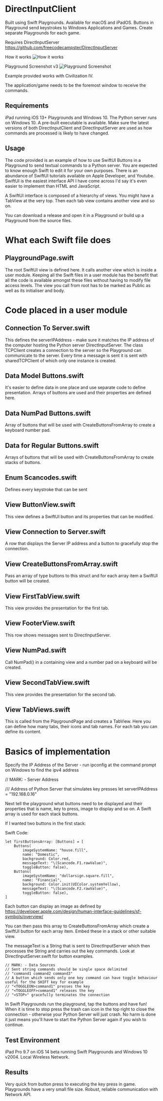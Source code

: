 # DirectInputClient

 Built using Swift Playgrounds. Available for macOS and iPadOS.
 Buttons in Playground send keystrokes to Windows Applications and Games. Create separate Playgrounds for each game. 
 
 Requires DirectInputServer https://github.com/freecodecampster/DirectInputServer
 
 How it works
 ![How it works](https://github.com/freecodecampster/DirectInputServer/blob/master/images/DI.jpeg)
 
 Playground Screenshot v3
![Playground Screenshot](https://github.com/freecodecampster/DirectInputClient/blob/master/Playgroundv3.jpeg)

Example provided works with Civilization IV.

 The application/game needs to be the foremost window to receive the commands.

## Requirements

iPad running iOS 13+ Playgrounds and Windows 10. The Python server runs on Windows 10. A pre-built executable is available. Make sure the latest versions of both DirectInputClient and DirectInputServer are used as how commands are processed is likely to have changed.

## Usage

The code provided is an example of how to use SwiftUI Buttons in a Playground to send textual commands to a Python server. You are expected to know enough Swift to edit it for your own purposes. There is an abundance of SwiftUI tutorials available on Apple Developer, and Youtube. SwiftUI is the easiest interface API I have come across I'd say it's even easier to implement than HTML and JavaScript.

A SwiftUI interface is composed of a hierarchy of views. You might have a TabView at the very top. Then each tab view contains another view and so on.

You can download a release and open it in a Playground or build up a Playground from the source files. 

# What each Swift file does

## PlaygroundPage.swift 

The root SwiftUI view is defined here. It calls another view which is inside a user module. Keeping all the Swift files in a user module has the benefit that all the code is available amongst these files without having to modify file access levels. The view you call from root has to be marked as Public as well as its initialiser and body.

# Code placed in a user module

## Connection To Server.swift

This defines the serverIPAddress - make sure it matches the IP address of the computer hosting the Python server DirectInputServer. The class TCPClient creates a connection to the server so the Playground can communicate to the server. Every time a message is sent it is sent with sharedTCPClient of which only one instance is created.

## Data Model Buttons.swift

It's easier to define data in one place and use separate code to define presentation. Arrays of buttons are used and their properties are defined here.

## Data NumPad Buttons.swift

Array of buttons that will be used with CreateButtonsFromArray to create a keyboard number pad.

## Data for Regular Buttons.swift

Arrays of buttons that will be used with CreateButtonsFromArray to create stacks of buttons.

## Enum Scancodes.swift

Defines every keystroke that can be sent

## View ButtonView.swift

This view defines a SwiftUI button and its properties that can be modified.

## View Connection to Server.swift

A row that displays the Server IP address and a button to gracefully stop the connection.

## View CreateButtonsFromArray.swift

Pass an array of type buttons to this struct and for each array item a SwiftUI button will be created.

## View FirstTabView.swift

This view provides the presentation for the first tab.

## View FooterView.swift

This row shows messages sent to DirectInputServer.

## View NumPad.swift

Call NumPad() in a containing view and a number pad on a keyboard will be created.

## View SecondTabView.swift

This view provides the presentation for the second tab.

## View TabViews.swift

This is called from the PlaygroundPage and creates a TabView. Here you can define how many tabs, their icons and tab names. For each tab you can define its content.

# Basics of implementation

Specify the IP Address of the Server - run ipconfig at the command prompt on Windows to find the ipv4 address

// MARK: - Server Address

/// Address of Python Server that simulates key presses
let serverIPAddress = "192.168.0.16"

Next tell the playground what buttons need to be displayed and their properties that is name, key to press, image to display and so on. A Swift array is used for each stack buttons.

If I wanted two buttons in the first stack:

Swift Code:

```
let firstButtonsArray: [Buttons] = [
    Buttons(
        imageSystemName: "house.fill", 
        name: "Domestic", 
        background: Color.red, 
        messageText: "\(Scancode.F1.rawValue)", 
        toggleButton: false),
    Buttons(
        imageSystemName: "dollarsign.square.fill", 
        name: "Financial", 
        background: Color.init(UIColor.systemYellow), 
        messageText: "\(Scancode.F2.rawValue)", 
        toggleButton: false),
]
```

Each button can display an image as defined by https://developer.apple.com/design/human-interface-guidelines/sf-symbols/overview/

You can then pass this array to CreateButtonsFromArray which create a SwiftUI button for each array item. Embed these in a stack or other suitable view.

The messageText is a String that is sent to DirectInputServer which then processes the String and carries out the key commands. Look at DirectInputServer.swift for button examples.

```
// MARK: - Data Sources
// Sent string commands should be single space delimited
// "command1 command2 command3"
// A button which sends only one key command can have toggle behaviour useful for the SHIFT key for example
// "<TOGGLEON>command1" presses the key
// "<TOGGLEOFF>command1" releases the key
// "<STOP>" gracefully terminates the connection
```
In Swift Playgrounds run the playground, tap the buttons and have fun! When it is time to stop press the trash can icon in the top right to close the connection - otherwise your Python Server will just crash. No harm is done it just means you'll have to start the Python Server again if you wish to continue.

## Test Environment
iPad Pro 9.7 on iOS 14 beta running Swift Playgrounds and Windows 10 v2004.
Local Wireless Network.

## Results 
Very quick from button press to executing the key press in game. Playgrounds have a very small file size. Robust, reliable communication with Network API.
